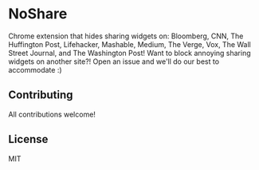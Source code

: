 # NoShare

Chrome extension that hides sharing widgets on: Bloomberg, CNN, The Huffington Post, Lifehacker, Mashable, Medium, The Verge, Vox, The Wall Street Journal, and The Washington Post! Want to block annoying sharing widgets on another site?! Open an issue and we'll do our best to accommodate :)

## Contributing

All contributions welcome!

## License

MIT
